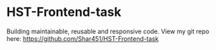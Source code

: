 # HST-Frontend-task
Building maintainable, reusable and responsive code.
View my git repo here:
https://github.com/Shar451/HST-Frontend-task 
